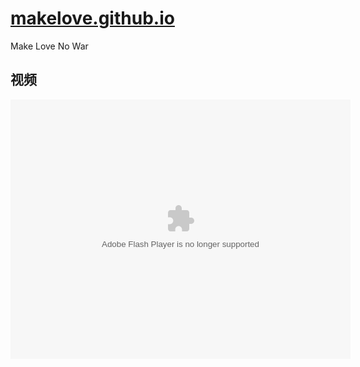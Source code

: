 # [makelove.github.io](https://makelove.github.io/)
Make Love No War

## 视频
<embed height="415" width="544" quality="high" allowfullscreen="true" type="application/x-shockwave-flash" src="//static.hdslb.com/miniloader.swf" flashvars="aid=20894592&p=1"></embed>
